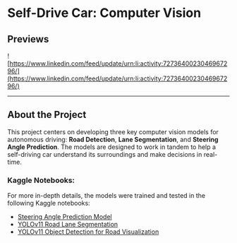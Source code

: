 # **Self-Drive Car: Computer Vision**

## **Previews**
![https://www.linkedin.com/feed/update/urn:li:activity:7273640023046967296/](https://www.linkedin.com/feed/update/urn:li:activity:7273640023046967296/)

---

## **About the Project**

This project centers on developing three key computer vision models for autonomous driving: **Road Detection**, **Lane Segmentation**, and **Steering Angle Prediction**. The models are designed to work in tandem to help a self-driving car understand its surroundings and make decisions in real-time.

### **Kaggle Notebooks:**
For more in-depth details, the models were trained and tested in the following Kaggle notebooks:
- [Steering Angle Prediction Model](https://www.kaggle.com/code/princekhunt19/keras-model-steering-angle-prediction)
- [YOLOv11 Road Lane Segmentation](https://www.kaggle.com/code/princekhunt19/yolov11-road-lane-segmentation)
- [YOLOv11 Object Detection for Road Visualization](https://www.kaggle.com/code/princekhunt19/yolov11-object-detection-road-visualization)